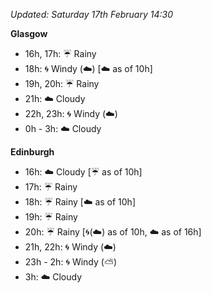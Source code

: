 *Updated: Saturday 17th February 14:30*

**Glasgow**

* 16h, 17h: :umbrella: Rainy
* 18h: :cyclone: Windy (:cloud:) [:cloud: as of 10h]
* 19h, 20h: :umbrella: Rainy
* 21h: :cloud: Cloudy
* 22h, 23h: :cyclone: Windy (:cloud:)
* 0h - 3h: :cloud: Cloudy

**Edinburgh**

* 16h: :cloud: Cloudy [:umbrella: as of 10h]
* 17h: :umbrella: Rainy
* 18h: :umbrella: Rainy [:cloud: as of 10h]
* 19h: :umbrella: Rainy
* 20h: :umbrella: Rainy [:cyclone:(:cloud:) as of 10h, :cloud: as of 16h]
* 21h, 22h: :cyclone: Windy (:cloud:)
* 23h - 2h: :cyclone: Windy (:partly_sunny:)
* 3h: :cloud: Cloudy
